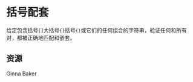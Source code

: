 # 括号配套

给定包含括号`[]`大括号`{}`括号`()`或它们的任何组合的字符串，验证任何和所有对，都被正确地匹配和嵌套。

[help-page]: https://exercism.io/tracks/rust/learning
[modules]: https://doc.rust-lang.org/book/ch07-00-modules.html
[cargo]: https://doc.rust-lang.org/book/ch14-00-more-about-cargo.html
[rust-tests]: https://doc.rust-lang.org/book/ch11-02-running-tests.html

## 资源

Ginna Baker
